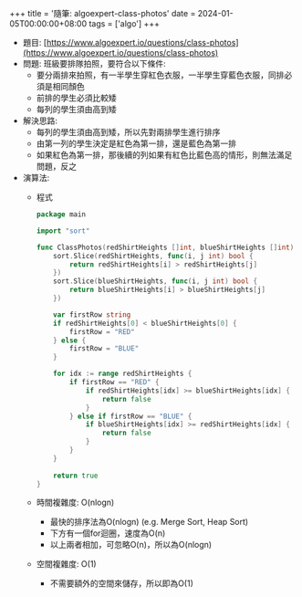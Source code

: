 +++
title = '隨筆: algoexpert-class-photos'
date = 2024-01-05T00:00:00+08:00
tags = ['algo']
+++

- 題目: [https://www.algoexpert.io/questions/class-photos](https://www.algoexpert.io/questions/class-photos)
- 問題: 班級要排隊拍照，要符合以下條件:
    - 要分兩排來拍照，有一半學生穿紅色衣服，一半學生穿藍色衣服，同排必須是相同顏色
    - 前排的學生必須比較矮
    - 每列的學生須由高到矮
- 解決思路:
    - 每列的學生須由高到矮，所以先對兩排學生進行排序
    - 由第一列的學生決定是紅色為第一排，還是藍色為第一排
    - 如果紅色為第一排，那後續的列如果有紅色比藍色高的情形，則無法滿足問題，反之
- 演算法:
    - 程式
        
        ```go
        package main
        
        import "sort"
        
        func ClassPhotos(redShirtHeights []int, blueShirtHeights []int) bool {
            sort.Slice(redShirtHeights, func(i, j int) bool {
                return redShirtHeights[i] > redShirtHeights[j]
            })
            sort.Slice(blueShirtHeights, func(i, j int) bool {
                return blueShirtHeights[i] > blueShirtHeights[j]
            })
        
            var firstRow string
            if redShirtHeights[0] < blueShirtHeights[0] {
                firstRow = "RED"
            } else {
                firstRow = "BLUE"
            }
        
            for idx := range redShirtHeights {
                if firstRow == "RED" {
                    if redShirtHeights[idx] >= blueShirtHeights[idx] {
                        return false
                    }
                } else if firstRow == "BLUE" {
                    if blueShirtHeights[idx] >= redShirtHeights[idx] {
                        return false
                    }
                }
            }
            
            return true
        }
        ```
        
    - 時間複雜度: O(nlogn)
        - 最快的排序法為O(nlogn) (e.g. Merge Sort, Heap Sort)
        - 下方有一個for迴圈，速度為O(n)
        - 以上兩者相加，可忽略O(n)，所以為O(nlogn)
    - 空間複雜度: O(1)
        - 不需要額外的空間來儲存，所以即為O(1)